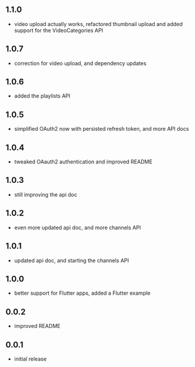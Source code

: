 ## 1.1.0

- video upload actually works, refactored thumbnail upload and added support for the VideoCategories API
## 1.0.7

- correction for video upload, and dependency updates
## 1.0.6

- added the playlists API
## 1.0.5

- simplified OAuth2 now with persisted refresh token, and more API docs
## 1.0.4

- tweaked OAauth2 authentication and improved README
## 1.0.3

- still improving the api doc
## 1.0.2

- even more updated api doc, and more channels API
## 1.0.1

- updated api doc, and starting the channels API
## 1.0.0

- better support for Flutter apps, added a Flutter example
## 0.0.2

- improved README

## 0.0.1

- initial release
